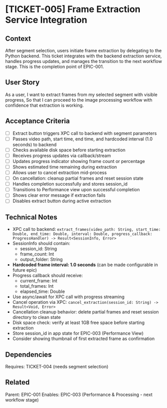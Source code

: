 # [TICKET-005] Frame Extraction Service Integration

## Context
After segment selection, users initiate frame extraction by delegating to the Python backend. This ticket integrates with the backend extraction service, handles progress updates, and manages the transition to the next workflow stage. This is the completion point of EPIC-001.

## User Story
As a user,
I want to extract frames from my selected segment with visible progress,
So that I can proceed to the image processing workflow with confidence that extraction is working.

## Acceptance Criteria
- [ ] Extract button triggers XPC call to backend with segment parameters
- [ ] Passes video path, start time, end time, and hardcoded interval (1.0 seconds) to backend
- [ ] Checks available disk space before starting extraction
- [ ] Receives progress updates via callback/stream
- [ ] Updates progress indicator showing frame count or percentage
- [ ] Shows estimated time remaining during extraction
- [ ] Allows user to cancel extraction mid-process
- [ ] On cancellation: cleanup partial frames and reset session state
- [ ] Handles completion successfully and stores session_id
- [ ] Transitions to Performance view upon successful completion
- [ ] Shows clear error message if extraction fails
- [ ] Disables extract button during active extraction

## Technical Notes
- XPC call to backend: `extract_frames(video_path: String, start_time: Double, end_time: Double, interval: Double, progress_callback: ProgressHandler) -> Result<SessionInfo, Error>`
- SessionInfo should contain:
  - session_id: String
  - frame_count: Int
  - output_folder: String
- **Hardcoded frame interval: 1.0 seconds** (can be made configurable in future epic)
- Progress callback should receive:
  - current_frame: Int
  - total_frames: Int
  - elapsed_time: Double
- Use async/await for XPC call with progress streaming
- Cancel operation via XPC: `cancel_extraction(session_id: String) -> Result<Void, Error>`
- Cancellation cleanup behavior: delete partial frames and reset session directory to clean state
- Disk space check: verify at least 1GB free space before starting extraction
- Store session_id in app state for EPIC-003 (Performance View)
- Consider showing thumbnail of first extracted frame as confirmation

## Dependencies
Requires: TICKET-004 (needs segment selection)

## Related
Parent: EPIC-001
Enables: EPIC-003 (Performance & Processing - next workflow stage)
